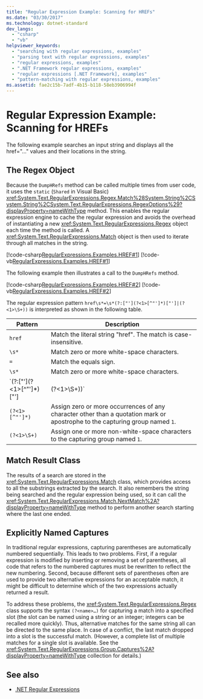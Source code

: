 ```yaml
---
title: "Regular Expression Example: Scanning for HREFs"
ms.date: "03/30/2017"
ms.technology: dotnet-standard
dev_langs: 
  - "csharp"
  - "vb"
helpviewer_keywords: 
  - "searching with regular expressions, examples"
  - "parsing text with regular expressions, examples"
  - "regular expressions, examples"
  - ".NET Framework regular expressions, examples"
  - "regular expressions [.NET Framework], examples"
  - "pattern-matching with regular expressions, examples"
ms.assetid: fae2c15b-7adf-4b15-b118-58eb3906994f
---
```

# Regular Expression Example: Scanning for HREFs
The following example searches an input string and displays all the href="…" values and their locations in the string.  
  
## The Regex Object  
 Because the `DumpHRefs` method can be called multiple times from user code, it uses the `static` (`Shared` in Visual Basic) <xref:System.Text.RegularExpressions.Regex.Match%28System.String%2CSystem.String%2CSystem.Text.RegularExpressions.RegexOptions%29?displayProperty=nameWithType> method. This enables the regular expression engine to cache the regular expression and avoids the overhead of instantiating a new <xref:System.Text.RegularExpressions.Regex> object each time the method is called. A <xref:System.Text.RegularExpressions.Match> object is then used to iterate through all matches in the string.  
  
 [!code-csharp[RegularExpressions.Examples.HREF#1](../../../samples/snippets/csharp/VS_Snippets_CLR/RegularExpressions.Examples.HREF/cs/example.cs#1)]
 [!code-vb[RegularExpressions.Examples.HREF#1](../../../samples/snippets/visualbasic/VS_Snippets_CLR/RegularExpressions.Examples.HREF/vb/example.vb#1)]  
  
 The following example then illustrates a call to the `DumpHRefs` method.  
  
 [!code-csharp[RegularExpressions.Examples.HREF#2](../../../samples/snippets/csharp/VS_Snippets_CLR/RegularExpressions.Examples.HREF/cs/example.cs#2)]
 [!code-vb[RegularExpressions.Examples.HREF#2](../../../samples/snippets/visualbasic/VS_Snippets_CLR/RegularExpressions.Examples.HREF/vb/example.vb#2)]  
  
 The regular expression pattern `href\s*=\s*(?:["'](?<1>[^"']*)["']|(?<1>\S+))` is interpreted as shown in the following table.  
  
|Pattern|Description|  
|-------------|-----------------|  
|`href`|Match the literal string "href". The match is case-insensitive.|  
|`\s*`|Match zero or more white-space characters.|  
|`=`|Match the equals sign.|  
|`\s*`|Match zero or more white-space characters.|  
|`(?:\["'\](?<1>\[^"'\]*)["']|(?<1>\S+))`|Match one of the following without assigning the result to a captured group:<br /> <ul><li><p>A quotation mark or apostrophe, followed by zero or more occurrences of any character other than a quotation mark or apostrophe, followed by a quotation mark or apostrophe. The group named `1` is included in this pattern.</p></li><li><p>One or more non-white-space characters. The group named `1` is included in this pattern.</p></li></ul>|  
|`(?<1>[^"']*)`|Assign zero or more occurrences of any character other than a quotation mark or apostrophe to the capturing group named `1`.|  
|`(?<1>\S+)`|Assign one or more non-white-space characters to the capturing group named `1`.|  
  
## Match Result Class  
 The results of a search are stored in the <xref:System.Text.RegularExpressions.Match> class, which provides access to all the substrings extracted by the search. It also remembers the string being searched and the regular expression being used, so it can call the <xref:System.Text.RegularExpressions.Match.NextMatch%2A?displayProperty=nameWithType> method to perform another search starting where the last one ended.  
  
## Explicitly Named Captures  
 In traditional regular expressions, capturing parentheses are automatically numbered sequentially. This leads to two problems. First, if a regular expression is modified by inserting or removing a set of parentheses, all code that refers to the numbered captures must be rewritten to reflect the new numbering. Second, because different sets of parentheses often are used to provide two alternative expressions for an acceptable match, it might be difficult to determine which of the two expressions actually returned a result.  
  
 To address these problems, the <xref:System.Text.RegularExpressions.Regex> class supports the syntax `(?<name>…)` for capturing a match into a specified slot (the slot can be named using a string or an integer; integers can be recalled more quickly). Thus, alternative matches for the same string all can be directed to the same place. In case of a conflict, the last match dropped into a slot is the successful match. (However, a complete list of multiple matches for a single slot is available. See the <xref:System.Text.RegularExpressions.Group.Captures%2A?displayProperty=nameWithType> collection for details.)  
  
## See also

- [.NET Regular Expressions](../../../docs/standard/base-types/regular-expressions.md)
